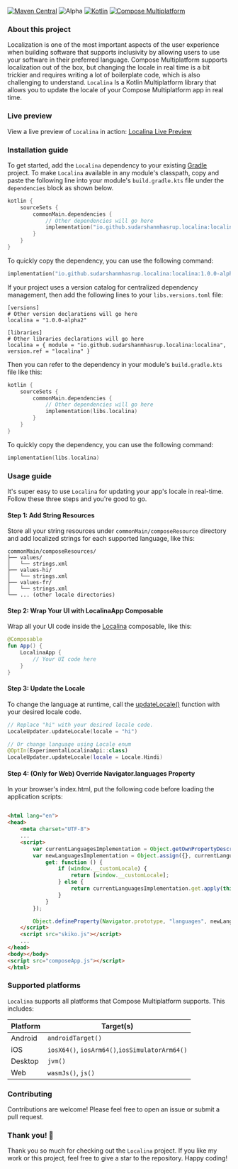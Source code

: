 [![Maven Central](https://img.shields.io/maven-central/v/io.github.sudarshanmhasrup.localina/localina.svg?label=Maven%20Central)](https://search.maven.org/artifact/io.github.sudarshanmhasrup.localina/localina)
![Alpha](https://img.shields.io/badge/status-alpha-orange)
[![Kotlin](https://img.shields.io/badge/kotlin-2.2.21-blue.svg?logo=kotlin&logoColor=original)](http://kotlinlang.org)
[![Compose Multiplatform](https://img.shields.io/badge/Compose_Multiplatform-1.9.1-4285F4?style=flat&logo=jetpackcompose&logoColor=original)](https://www.jetbrains.com/compose-multiplatform/)

### About this project

Localization is one of the most important aspects of the user experience when building software that supports
inclusivity by allowing users to use your software in their preferred language. Compose Multiplatform supports
localization out of the box, but changing the locale in real time is a bit trickier and requires writing a lot of
boilerplate code, which is also challenging to understand. `Localina` Is a Kotlin Multiplatform library that allows you
to update the locale of your Compose Multiplatform app in real time.

### Live preview

View a live preview of `Localina` in action: [Localina Live Preview](https://sudarshanmhasrup.github.io/localina/demo)

### Installation guide

To get started, add the `Localina` dependency to your existing [Gradle](https://gradle.org/) project. To make `Localina`
available in any module's classpath, copy and paste the following line into your module's `build.gradle.kts` file under
the `dependencies` block as shown below.

```kotlin
kotlin {
    sourceSets {
        commonMain.dependencies {
            // Other dependencies will go here
            implementation("io.github.sudarshanmhasrup.localina:localina:1.0.0-alpha2")
        }
    }
}
```

To quickly copy the dependency, you can use the following command:

```kotlin
implementation("io.github.sudarshanmhasrup.localina:localina:1.0.0-alpha2")
```

If your project uses a version catalog for centralized dependency management, then add the following lines to your
`libs.versions.toml` file:

```
[versions]
# Other version declarations will go here
localina = "1.0.0-alpha2"

[libraries]
# Other libraries declarations will go here
localina = { module = "io.github.sudarshanmhasrup.localina:localina", version.ref = "localina" }
```

Then you can refer to the dependency in your module's `build.gradle.kts` file like this:

```kotlin
kotlin {
    sourceSets {
        commonMain.dependencies {
            // Other dependencies will go here
            implementation(libs.localina)
        }
    }
}
```

To quickly copy the dependency, you can use the following command:

```kotlin
implementation(libs.localina)
```

### Usage guide

It's super easy to use `Localina` for updating your app's locale in real-time. Follow these three steps and you're good
to go.

#### Step 1: Add String Resources

Store all your string resources under `commonMain/composeResource` directory and add localized strings for each
supported language, like this:

```
commonMain/composeResources/
├── values/
│   └── strings.xml
├── values-hi/
│   └── strings.xml
├── values-fr/
│   └── strings.xml
└── ... (other locale directories)
```

#### Step 2: Wrap Your UI with LocalinaApp Composable

Wrap all your UI code inside the
[Localina](/library/src/commonMain/kotlin/io/github/sudarshanmhasrup/localina/api/LocalinaApp.kt) composable, like this:

```kotlin
@Composable
fun App() {
    LocalinaApp {
        // Your UI code here
    }
}
```

#### Step 3: Update the Locale

To change the language at runtime, call the
[updateLocale()](/library/src/commonMain/kotlin/io/github/sudarshanmhasrup/localina/api/LocalinaApp.kt) function with
your desired locale code.

```kotlin
// Replace "hi" with your desired locale code.
LocaleUpdater.updateLocale(locale = "hi")

// Or change language using Locale enum
@OptIn(ExperimentalLocalinaApi::class)
LocaleUpdater.updateLocale(locale = Locale.Hindi)
```

#### Step 4: (Only for Web) Override Navigator.languages Property

In your browser's index.html, put the following code before loading the application scripts:

```html

<html lang="en">
<head>
    <meta charset="UTF-8">
    ...
    <script>
        var currentLanguagesImplementation = Object.getOwnPropertyDescriptor(Navigator.prototype, "languages");
        var newLanguagesImplementation = Object.assign({}, currentLanguagesImplementation, {
            get: function () {
                if (window.__customLocale) {
                    return [window.__customLocale];
                } else {
                    return currentLanguagesImplementation.get.apply(this);
                }
            }
        });

        Object.defineProperty(Navigator.prototype, "languages", newLanguagesImplementation)
    </script>
    <script src="skiko.js"></script>
    ...
</head>
<body></body>
<script src="composeApp.js"></script>
</html>
```

### Supported platforms

`Localina` supports all platforms that Compose Multiplatform supports. This includes:

| Platform | Target(s)                                      |
|----------|------------------------------------------------|
| Android  | `androidTarget()`                              |
| iOS      | `iosX64()`, `iosArm64()`,`iosSimulatorArm64()` |
| Desktop  | `jvm()`                                        |
| Web      | `wasmJs()`, `js()`                             |

### Contributing

Contributions are welcome! Please feel free to open an issue or submit a pull request.

### Thank you! 🙌

Thank you so much for checking out the `Localina` project. If you like my work or this project, feel free to give a star
to the repository. Happy coding!
